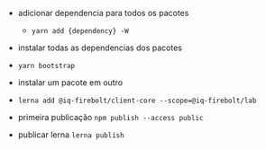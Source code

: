 * adicionar dependencia para todos os pacotes
  - `yarn add {dependency} -W`

* instalar todas as dependencias dos pacotes
- `yarn bootstrap`

* instalar um pacote em outro
- `lerna add @iq-firebolt/client-core --scope=@iq-firebolt/lab`


* primeira publicação
`npm publish --access public`

* publicar lerna
`lerna publish`